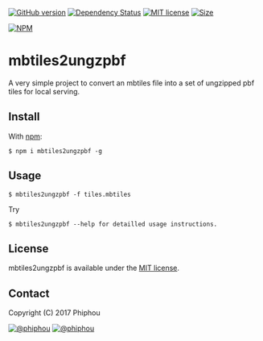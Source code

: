 [![GitHub version](https://badge.fury.io/gh/phiphou%2Fmbtiles2ungzpbf.svg)](https://badge.fury.io/gh/phiphou%2Fmbtiles2ungzpbf)
[![Dependency Status](https://david-dm.org/phiphou/mbtiles2ungzpbf.svg)](https://david-dm.org/phiphou/mbtiles2ungzpbf)
[![MIT license](https://img.shields.io/badge/Licence-MIT-blue.svg)](http://opensource.org/licenses/MIT)
[![Size](https://reposs.herokuapp.com/?path=phiphou/mbtiles2ungzpbf)](#)

[![NPM](https://nodei.co/npm/mbtiles2ungzpbf.png?downloads=true&stars=true)](https://nodei.co/npm/mbtiles2ungzpbf/)


# mbtiles2ungzpbf

A very simple project to convert an mbtiles file into a set of ungzipped pbf tiles for local serving.

## Install

With [npm](https://npmjs.org):

```
$ npm i mbtiles2ungzpbf -g
```

## Usage

```
$ mbtiles2ungzpbf -f tiles.mbtiles
```
Try

```
$ mbtiles2ungzpbf --help for detailled usage instructions.
```

## License
mbtiles2ungzpbf is available under the [MIT license](https://tldrlegal.com/license/mit-license).

## Contact

Copyright (C) 2017 Phiphou

[![@phiphou](https://img.shields.io/badge/github-phiphou-green.svg)](https://github.com/phiphou) [![@__phiphou__](https://img.shields.io/badge/twitter-__phiphou__-blue.svg)](https://twitter.com/__phiphou__)
